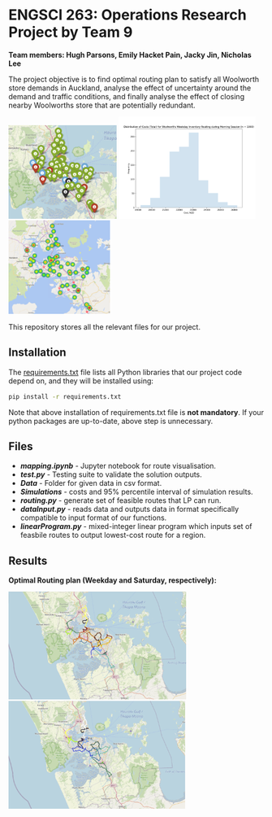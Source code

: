 # ENGSCI 263: Operations Research Project by Team 9
**Team members: Hugh Parsons, Emily Hacket Pain, Jacky Jin, Nicholas Lee**

The project objective is to find optimal routing plan to satisfy all Woolworth store demands in Auckland, analyse the effect of uncertainty around the demand and traffic conditions, and finally analyse the effect of closing nearby Woolworths store that are potentially redundant.

<p float="left">
  <img src="https://github.com/HughMungous/263_TEAM_9_PROJECT_2/blob/master/Visualisation/StoreLocations.png" width = 213>
  <img src="https://github.com/HughMungous/263_TEAM_9_PROJECT_2/blob/master/Visualisation/CostUncertainty.png" width=270>
  <img src="https://github.com/HughMungous/263_TEAM_9_PROJECT_2/blob/master/Visualisation/ShopClosureJustification.png" width=200>
</p>

This repository stores all the relevant files for our project.

## Installation 

The [requirements.txt](https://github.com/HughMungous/263_TEAM_9_PROJECT_2/blob/master/requirements.txt) file lists all Python libraries that our project code depend on, and they will be installed using:

```bash
pip install -r requirements.txt
```

Note that above installation of requirements.txt file is **not mandatory**. If your python packages are up-to-date, above step is unnecessary. 

## Files  

- ***mapping.ipynb*** - Jupyter notebook for route visualisation. 
- ***test.py*** - Testing suite to validate the solution outputs. 
- ***Data*** - Folder for given data in csv format. 
- ***Simulations*** - costs and 95% percentile interval of simulation results. 
- ***routing.py*** - generate set of feasible routes that LP can run.
- ***dataInput.py*** - reads data and outputs data in format specifically compatible to input format of our functions. 
- ***linearProgram.py*** - mixed-integer linear program which inputs set of feasbile routes to output lowest-cost route for a region.

## Results

**Optimal Routing plan (Weekday and Saturday, respectively):**
<p float="left">
  <img src="https://github.com/HughMungous/263_TEAM_9_PROJECT_2/blob/master/Visualisation/WeekdayOptimalRoute.png?raw=true" width =350>
  <img src="https://github.com/HughMungous/263_TEAM_9_PROJECT_2/blob/master/Visualisation/SaturdayOptimalRoute.png?raw=true" width=348>
</p>
